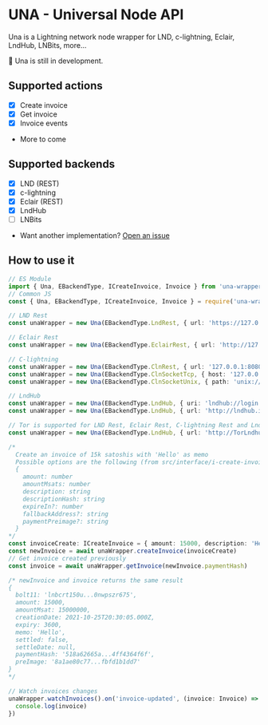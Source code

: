 # UNA - Universal Node API

Una is a Lightning network node wrapper for LND, c-lightning, Eclair, LndHub, LNBits, more...

🚧 Una is still in development.

## Supported actions
 - [x] Create invoice
 - [x] Get invoice
 - [x] Invoice events
 - More to come

## Supported backends
 - [x] LND (REST)
 - [x] c-lightning
 - [x] Eclair (REST)
 - [x] LndHub
 - [ ] LNBits
 - Want another implementation? [Open an issue](https://github.com/Dolu89/una/issues/new)

## How to use it
``` typescript
// ES Module
import { Una, EBackendType, ICreateInvoice, Invoice } from 'una-wrapper'
// Common JS
const { Una, EBackendType, ICreateInvoice, Invoice } = require('una-wrapper')

// LND Rest
const unaWrapper = new Una(EBackendType.LndRest, { url: 'https://127.0.0.1:8080', hexMacaroon: '0201036...311c811' })

// Eclair Rest
const unaWrapper = new Una(EBackendType.EclairRest, { url: 'http://127.0.0.1:8080', user: '', password: 'eclairpw' })

// C-lightning
const unaWrapper = new Una(EBackendType.ClnRest, { url: '127.0.0.1:8080', hexMacaroon: '0201036...311c811' })
const unaWrapper = new Una(EBackendType.ClnSocketTcp, { host: '127.0.0.1', port: 27743 })
const unaWrapper = new Una(EBackendType.ClnSocketUnix, { path: 'unix://root/.lightning/lightning-rpc' })

// LndHub
const unaWrapper = new Una(EBackendType.LndHub, { uri: 'lndhub://login:password@https://lndhub.io/' })
const unaWrapper = new Una(EBackendType.LndHub, { url: 'http://lndhub.io/', login: 'login', password: 'password' })

// Tor is supported for LND Rest, Eclair Rest, C-lightning Rest and LndHub
const unaWrapper = new Una(EBackendType.LndHub, { url: 'http://TorLndhub.onion/', login: 'login', password: 'password' }, 'socks5h://127.0.0.1:9050')

/*
  Create an invoice of 15k satoshis with 'Hello' as memo
  Possible options are the following (from src/interface/i-create-invoice.ts)
  {
    amount: number
    amountMsats: number
    description: string
    descriptionHash: string
    expireIn?: number
    fallbackAddress?: string
    paymentPreimage?: string
  }
*/
const invoiceCreate: ICreateInvoice = { amount: 15000, description: 'Hello' }
const newInvoice = await unaWrapper.createInvoice(invoiceCreate)
// Get invoice created previously
const invoice = await unaWrapper.getInvoice(newInvoice.paymentHash)

/* newInvoice and invoice returns the same result
{
  bolt11: 'lnbcrt150u...0nwpszr675',
  amount: 15000,
  amountMsat: 15000000,
  creationDate: 2021-10-25T20:30:05.000Z,
  expiry: 3600,
  memo: 'Hello',
  settled: false,
  settleDate: null,
  paymentHash: '518a62665a...4ff4364f6f',
  preImage: '8a1ae80c77...fbfd1b1dd7'
}
*/

// Watch invoices changes
unaWrapper.watchInvoices().on('invoice-updated', (invoice: Invoice) => {
  console.log(invoice)
})
```
